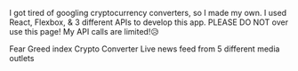 I got tired of googling cryptocurrency converters, so I made my own.
I used React, Flexbox, & 3 different APIs to develop this app.
PLEASE DO NOT over use this page! My API calls are limited!😥

Fear Greed index
Crypto Converter
Live news feed from 5 different media outlets
